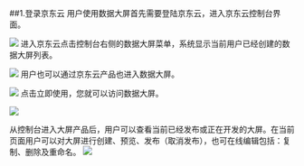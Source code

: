 ##1.登录京东云
用户使用数据大屏首先需要登陆京东云，进入京东云控制台界面。
 
![](https://github.com/jdcloudcom/cn/blob/edit/image/Data-Visualization/media/1.png)
进入京东云点击控制台右侧的数据大屏菜单，系统显示当前用户已经创建的数据大屏列表。

![](https://github.com/jdcloudcom/cn/blob/edit/image/Data-Visualization/media/2.png)
用户也可以通过京东云产品也进入数据大屏。
 

![](https://github.com/jdcloudcom/cn/blob/edit/image/Data-Visualization/media/3.png)
点击立即使用，您就可以访问数据大屏。
 
![](https://github.com/jdcloudcom/cn/blob/edit/image/Data-Visualization/media/4.png)

从控制台进入大屏产品后，用户可以查看当前已经发布或正在开发的大屏。在当前页面用户可以对大屏进行创建、预览、发布（取消发布），也可在线编辑包括：复制、删除及重命名。
![](https://github.com/jdcloudcom/cn/blob/edit/image/Data-Visualization/media/5.png)
